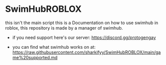 # SwimHubROBLOX
this isn't the main script this is a Documentation on how to use swimhub in roblox, this repository is made by a manager of swimhub.

- if you need support here's our server: https://discord.gg/protogengay 


- you can find what swimhub works on at: https://raw.githubusercontent.com/sharkifyy/SwimHubROBLOX/main/game%20supported.md


